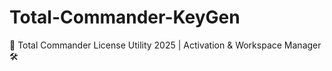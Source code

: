 # Total-Commander-KeyGen
📁 Total Commander License Utility 2025 | Activation &amp; Workspace Manager 🛠️
